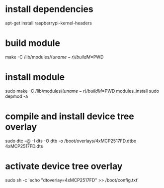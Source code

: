 # install dependencies
apt-get install raspberrypi-kernel-headers

# build module
make -C /lib/modules/$(uname -r)/build M=$PWD

# install module
sudo make -C /lib/modules/$(uname -r)/build M=$PWD modules_install
sudo depmod -a

# compile and install device tree overlay
sudo dtc -@ -I dts -O dtb -o /boot/overlays/4xMCP2517FD.dtbo 4xMCP2517FD.dts

# activate device tree overlay
sudo sh -c 'echo "dtoverlay=4xMCP2517FD" >> /boot/config.txt'

